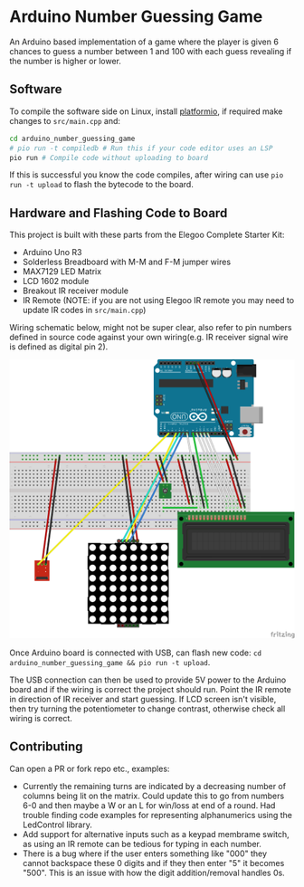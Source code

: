 # Arduino Number Guessing Game
An Arduino based implementation of a game where the player is given 6 chances to guess a number between 1 and 100 with each guess revealing if the number is higher or lower.


## Software
To compile the software side on Linux, install [platformio](https://platformio.org/install), if required make changes to `src/main.cpp` and:

```bash
cd arduino_number_guessing_game
# pio run -t compiledb # Run this if your code editor uses an LSP
pio run # Compile code without uploading to board
```

If this is successful you know the code compiles, after wiring can use `pio run -t upload` to flash the bytecode to the board.

## Hardware and Flashing Code to Board
This project is built with these parts from the Elegoo Complete Starter Kit: 

- Arduino Uno R3
- Solderless Breadboard with M-M and F-M jumper wires
- MAX7129 LED Matrix
- LCD 1602 module
- Breakout IR receiver module
- IR Remote (NOTE: if you are not using Elegoo IR remote you may need to update IR codes  in `src/main.cpp`)

Wiring schematic below, might not be super clear, also refer to pin numbers defined in source code against your own wiring(e.g. IR receiver signal wire is defined as digital pin 2).

![Schematic](docs/arduino_number_guessing_game_schematic.png)

Once Arduino board is connected with USB, can flash new code: `cd arduino_number_guessing_game && pio run -t upload`. 

The USB connection can then be used to provide 5V power to the Arduino board and if the wiring is correct the project should run. Point the IR remote in direction of IR receiver and start guessing. If LCD screen isn't visible, then try turning the potentiometer to change contrast, otherwise check all wiring is correct.

## Contributing
Can open a PR or fork repo etc., examples:

- Currently the remaining turns are indicated by a decreasing number of columns being lit on the matrix. Could update this to go from numbers 6-0 and then maybe a W or an L for win/loss at end of a round. Had trouble finding code examples for representing alphanumerics using the LedControl library.
- Add support for alternative inputs such as a keypad membrame switch, as using an IR remote can be tedious for typing in each number.
- There is a bug where if the user enters something like "000" they cannot backspace these 0 digits and if they then enter "5" it becomes "500". This is an issue with how the digit addition/removal handles 0s.

